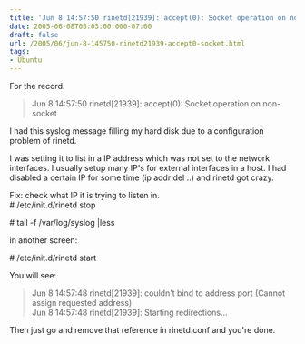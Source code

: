 ```yaml
---
title: 'Jun 8 14:57:50 rinetd[21939]: accept(0): Socket operation on non-socket'
date: 2005-06-08T08:03:00.000-07:00
draft: false
url: /2005/06/jun-8-145750-rinetd21939-accept0-socket.html
tags: 
- Ubuntu
---
```


For the record.  
  

> Jun 8 14:57:50 rinetd\[21939\]: accept(0): Socket operation on non-socket

  
  
I had this syslog message filling my hard disk due to a configuration problem of rinetd.  
  
I was setting it to list in a IP address which was not set to the network interfaces. I usually setup many IP's for external interfaces in a host. I had disabled a certain IP for some time (ip addr del ..) and rinetd got crazy.  
  
Fix: check what IP it is trying to listen in.  
\# /etc/init.d/rinetd stop  
  
\# tail -f /var/log/syslog |less  
  
in another screen:  
  
\# /etc/init.d/rinetd start  
  
You will see:  
  

> Jun 8 14:57:48 rinetd\[21939\]: couldn't bind to address port (Cannot assign requested address)  
> Jun 8 14:57:48 rinetd\[21939\]: Starting redirections...

  
  
Then just go and remove that reference in rinetd.conf and you're done.